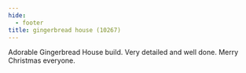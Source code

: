 ```yaml
---
hide:
  - footer
title: gingerbread house (10267)
---
```


Adorable Gingerbread House build. Very detailed and well done. Merry Christmas everyone. 
